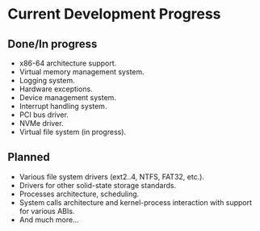# Current Development Progress

## Done/In progress

- x86-64 architecture support.
- Virtual memory management system.
- Logging system.
- Hardware exceptions.
- Device management system.
- Interrupt handling system.
- PCI bus driver.
- NVMe driver.
- Virtual file system (in progress).

## Planned

- Various file system drivers (ext2..4, NTFS, FAT32, etc.).
- Drivers for other solid-state storage standards.
- Processes architecture, scheduling.
- System calls architecture and kernel-process interaction with support for various ABIs.
- And much more...